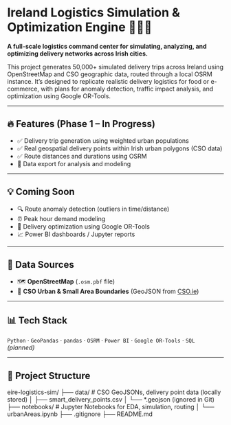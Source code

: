 # Ireland Logistics Simulation & Optimization Engine 🚚🇮🇪

**A full-scale logistics command center for simulating, analyzing, and optimizing delivery networks across Irish cities.**

This project generates 50,000+ simulated delivery trips across Ireland using OpenStreetMap and CSO geographic data, routed through a local OSRM instance. It’s designed to replicate realistic delivery logistics for food or e-commerce, with plans for anomaly detection, traffic impact analysis, and optimization using Google OR-Tools.

---

## 🔥 Features (Phase 1 – In Progress)

- ✅ Delivery trip generation using weighted urban populations
- ✅ Real geospatial delivery points within Irish urban polygons (CSO data)
- ✅ Route distances and durations using OSRM
- 🔄 Data export for analysis and modeling

---

## 💡 Coming Soon

- 🔍 Route anomaly detection (outliers in time/distance)
- ⏰ Peak hour demand modeling
- 🧠 Delivery optimization using Google OR-Tools
- 📈 Power BI dashboards / Jupyter reports

---

## 📂 Data Sources

- 🗺️ **OpenStreetMap** (`.osm.pbf` file)
- 📐 **CSO Urban & Small Area Boundaries** (GeoJSON from [CSO.ie](https://www.cso.ie/))

---

## 📊 Tech Stack

`Python` · `GeoPandas` · `pandas` · `OSRM` · `Power BI` · `Google OR-Tools` · `SQL` _(planned)_

---

## 📁 Project Structure

eire-logistics-sim/
├── data/ # CSO GeoJSONs, delivery point data (locally stored)
│ ├── smart_delivery_points.csv
│ └── \*.geojson (ignored in Git)
├── notebooks/ # Jupyter Notebooks for EDA, simulation, routing
│ └── urbanAreas.ipynb
├── .gitignore
├── README.md

